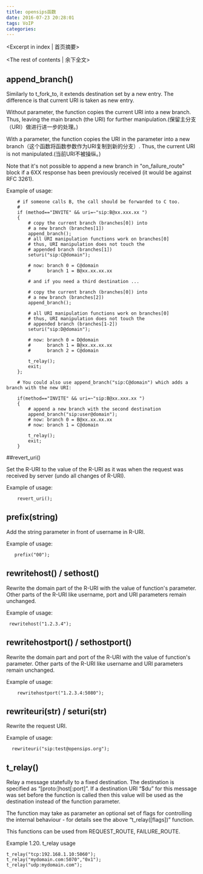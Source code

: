 ```yaml
---
title: opensips函数
date: 2016-07-23 20:28:01
tags: VoIP
categories:
---
```

<Excerpt in index | 首页摘要> 
<!-- more -->
<The rest of contents | 余下全文>

## append_branch()

Similarly to t_fork_to, it extends destination set by a new entry. The difference is that current URI is taken as new entry.

Without parameter, the function copies the current URI into a new branch. Thus, leaving the main branch (the URI) for further manipulation.(保留主分支（URI）做进行进一步的处理。)

With a parameter, the function copies the URI in the parameter into a new branch（这个函数将函数参数作为URI复制到新的分支）. Thus, the current URI is not manipulated.(当前URI不被操纵。)

Note that it's not possible to append a new branch in "on_failure_route" block if a 6XX response has been previously received (it would be against RFC 3261).

Example of usage:

```
    # if someone calls B, the call should be forwarded to C too.
    #
    if (method=="INVITE" && uri=~"sip:B@xx.xxx.xx ")
    {
        # copy the current branch (branches[0]) into
        # a new branch (branches[1])
        append_branch();
        # all URI manipulation functions work on branches[0]
        # thus, URI manipulation does not touch the 
        # appended branch (branches[1])
        seturi("sip:C@domain");

        # now: branch 0 = C@domain
        #      branch 1 = B@xx.xx.xx.xx

        # and if you need a third destination ...

        # copy the current branch (branches[0]) into
        # a new branch (branches[2])
        append_branch();

        # all URI manipulation functions work on branches[0]
        # thus, URI manipulation does not touch the 
        # appended branch (branches[1-2])
        seturi("sip:D@domain");

        # now: branch 0 = D@domain
        #      branch 1 = B@xx.xx.xx.xx
        #      branch 2 = C@domain

        t_relay();
        exit;
    };

    # You could also use append_branch("sip:C@domain") which adds a branch with the new URI:

    if(method=="INVITE" && uri=~"sip:B@xx.xxx.xx ") 
    {
        # append a new branch with the second destination
        append_branch("sip:user@domain");
        # now: branch 0 = B@xx.xx.xx.xx
        # now: branch 1 = C@domain

        t_relay();
        exit;
	}
```

##revert_uri()

Set the R-URI to the value of the R-URI as it was when the request was received by server (undo all changes of R-URI).

Example of usage:

```
    revert_uri();
```

## prefix(string)

Add the string parameter in front of username in R-URI.

Example of usage:
 

```
   prefix("00");
```

## rewritehost() / sethost()

Rewrite the domain part of the R-URI with the value of function's parameter. Other parts of the R-URI like username, port and URI parameters remain unchanged.

Example of usage:
   

```
 rewritehost("1.2.3.4");
```

## rewritehostport() / sethostport()

Rewrite the domain part and port of the R-URI with the value of function's parameter. Other parts of the R-URI like username and URI parameters remain unchanged.

Example of usage:

```
    rewritehostport("1.2.3.4:5080");
```

## rewriteuri(str) / seturi(str)

Rewrite the request URI.

Example of usage:
  

```
  rewriteuri("sip:test@opensips.org");
```

## t_relay()
Relay a message statefully to a fixed destination. The destination is specified as “[proto:]host[:port]”. If a destination URI “$du” for this message was set before the function is called then this value will be used as the destination instead of the function parameter.

The function may take as parameter an optional set of flags for controlling the internal behaviour - for details see the above “t_relay([flags])” function.

This functions can be used from REQUEST_ROUTE, FAILURE_ROUTE.

Example 1.20. t_relay usage


```
t_relay("tcp:192.168.1.10:5060");
t_relay("mydomain.com:5070","0x1");
t_relay("udp:mydomain.com");
```




